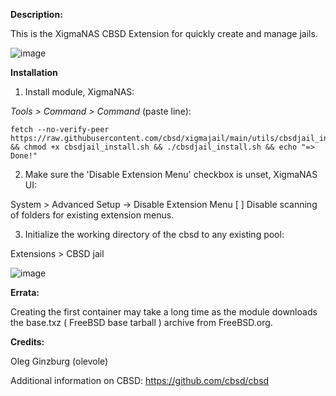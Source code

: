 **Description:**

 This is the XigmaNAS CBSD Extension for quickly create and manage jails.

![image](https://github.com/cbsd/xigmajail/assets/926409/b24ae262-f281-4bf1-94ef-0fa4497ead6a)


**Installation**

1) Install module, XigmaNAS:

*Tools > Command > Command* (paste line):
```
fetch --no-verify-peer https://raw.githubusercontent.com/cbsd/xigmajail/main/utils/cbsdjail_install.sh  && chmod +x cbsdjail_install.sh && ./cbsdjail_install.sh && echo "=> Done!"
```

2) Make sure the 'Disable Extension Menu' checkbox is unset, XigmaNAS UI:

System > Advanced Setup -> Disable Extension Menu [ ] Disable scanning of folders for existing extension menus.

3) Initialize the working directory of the cbsd to any existing pool:

Extensions > CBSD jail


![image](https://github.com/cbsd/xigmajail/assets/926409/7bc1c494-486e-48a6-aea3-4174caa47ec6)


**Errata:**

Creating the first container may take a long time as the module downloads the base.txz ( FreeBSD base tarball ) archive from FreeBSD.org.

**Credits:**

 Oleg Ginzburg (olevole)

Additional information on CBSD: <a href="https://github.com/cbsd/cbsd">https://github.com/cbsd/cbsd</a>
